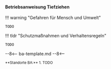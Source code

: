 #### Betriebsanweisung Tiefziehen

!!! warning "Gefahren für Mensch und Umwelt"

	TODO

!!! tldr "Schutzmaßnahmen und Verhaltensregeln"

	TODO

--8<--
ba-template.md
--8<--	

<small>
**Standorte  BA:** 1. TODO
</small>